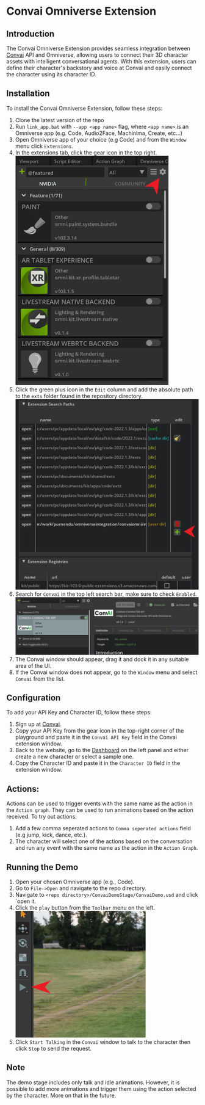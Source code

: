 # Convai Omniverse Extension
## Introduction
The Convai Omniverse Extension provides seamless integration between [Convai](https://convai.com/) API and Omniverse, allowing users to connect their 3D character assets with intelligent conversational agents. With this extension, users can define their character's backstory and voice at Convai and easily connect the character using its character ID.

## Installation
To install the Convai Omniverse Extension, follow these steps:
1. Clone the latest version of the repo
2. Run `link_app.bat` with `--app <app name>` flag, where `<app name>` is an Omniverse app (e.g. Code, Audio2Face, Machinima, Create, etc...)
3. Open Omniverse app of your choice (e.g Code) and from the `Window` menu click `Extensions`.
4. In the extensions tab, click the gear icon in the top right.
![Alt text](images/extensions.png?raw=true "Openning the extension search paths window")
5. Click the green plus icon in the `Edit` column and add the absolute path to the `exts` folder found in the repository directory.
![Alt text](images/SearchPath.png?raw=true "Adding the extension search path")
6. Search for `Convai` in the top left search bar, make sure to check `Enabled`.
![Alt text](images/ConvaiSearch.png?raw=true "Enabling Convai extension")
7. The Convai window should appear, drag it and dock it in any suitable area of the UI.
8. If the Convai window does not appear, go to the `Window` menu and select `Convai` from the list.

## Configuration
To add your API Key and Character ID, follow these steps:
1. Sign up at [Convai](https://convai.com/).
2. Copy your API Key from the gear icon in the top-right corner of the playground and paste it in the `Convai API Key` field in the Convai extension window.
3. Back to the website, go to the [Dashboard](https://convai.com/pipeline/dashboard) on the left panel and either create a new character or select a sample one.
4. Copy the Character ID and paste it in the `Character ID` field in the extension window.

## Actions:
Actions can be used to trigger events with the same name as the action in the `Action graph`. They can be used to run animations based on the action received. To try out actions:
1. Add a few comma seperated actions to `Comma seperated actions` field (e.g jump, kick, dance, etc.).
2. The character will select one of the actions based on the conversation and run any event with the same name as the action in the `Action Graph`.

## Running the Demo
1. Open your chosen Omniverse app (e.g., Code).
2. Go to `File->Open` and navigate to the repo directory.
3. Navigate to `<repo directory>/ConvaiDemoStage/ConvaiDemo.usd` and click `open it.
4. Click the `play` button from the `Toolbar` menu on the left.
![Alt text](images/PlayToolbar.png?raw=true "Playing the animation")
5. Click `Start Talking` in the `Convai` window to talk to the character then click `Stop` to send the request.

## Note
The demo stage includes only talk and idle animations. However, it is possible to add more animations and trigger them using the action selected by the character. More on that in the future.